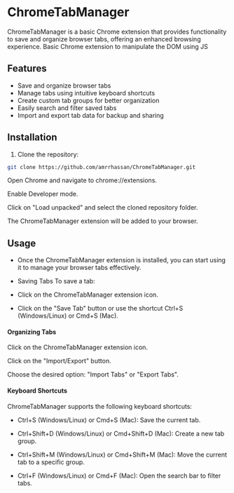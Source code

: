 # ChromeTabManager

ChromeTabManager is a basic Chrome extension that provides functionality to save and organize browser tabs, offering an enhanced browsing experience. 
Basic Chrome extension to manipulate the DOM using JS

## Features

- Save and organize browser tabs
- Manage tabs using intuitive keyboard shortcuts
- Create custom tab groups for better organization
- Easily search and filter saved tabs
- Import and export tab data for backup and sharing

## Installation

1. Clone the repository:

```bash
git clone https://github.com/amrrhassan/ChromeTabManager.git
```

Open Chrome and navigate to chrome://extensions.

Enable Developer mode.

Click on "Load unpacked" and select the cloned repository folder.

The ChromeTabManager extension will be added to your browser.

## Usage
- Once the ChromeTabManager extension is installed, you can start using it to manage your browser tabs effectively.

- Saving Tabs
To save a tab:

- Click on the ChromeTabManager extension icon.
* Click on the "Save Tab" button or use the shortcut Ctrl+S (Windows/Linux) or Cmd+S (Mac).

#### Organizing Tabs

Click on the ChromeTabManager extension icon.

Click on the "Import/Export" button.

Choose the desired option: "Import Tabs" or "Export Tabs".

#### Keyboard Shortcuts
ChromeTabManager supports the following keyboard shortcuts:

* Ctrl+S (Windows/Linux) or Cmd+S (Mac): Save the current tab.

* Ctrl+Shift+D (Windows/Linux) or Cmd+Shift+D (Mac): Create a new tab group.
* Ctrl+Shift+M (Windows/Linux) or Cmd+Shift+M (Mac): Move the current tab to a specific group.
* Ctrl+F (Windows/Linux) or Cmd+F (Mac): Open the search bar to filter tabs.
